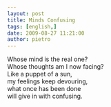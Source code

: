 ```yaml
---
layout: post
title: Minds Confusing
tags: [english,]
date: 2009-08-27 11:21:00
author: pietro
---
```

Whose mind is the real one?<br/>Whose thoughts am I now facing?<br/>Like a puppet of a sun,<br/>my feelings keep devouring,<br/>what once has been done<br/>will give in with confusing.
